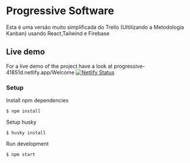 # Progressive Software

Esta é uma versão muito simplificada do Trello (Ultilizando a Metodologia Kanban) usando React,Tailwind e Firebase

## Live demo

For a live demo of the project have a look at progressive-41851d.netlify.app/Welcome
[![Netlify Status](https://api.netlify.com/api/v1/badges/46c2a8d5-2959-4a48-a05c-0356994232f1/deploy-status)](https://app.netlify.com/sites/progressive-41851d/deploys)

### Setup

Install npm dependencies

```
$ npm install
```

Setup husky

```
$ husky install
```

Run development

```
$ npm start
```

